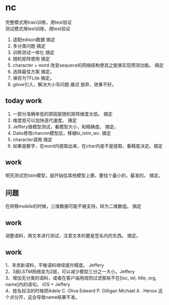 # nc  
完整模式用train训练，用test验证  
测试模式用test训练，用test验证  

1. 适配edison数据  搞定  
2. 多分类问题 搞定    
3. 训练测试一体化  搞定
4. 随机矩阵使用 搞定
5. character + word  改变sequece的网络结构使其之能够实现预测功能。 搞定
6. 选择最佳方案   搞定。
7. 保存为TFLite  搞定。
8. glove引入，解决大小写问题.推迟   放弃，效果不好。

## today work
1.  一部分准确率低的原因是随机矩阵维度太低。  搞定
2.  维度低可以加快迭代速度。 搞定 
3.  Jeffery做模型测试，看模型大小，和精确度。   搞定。
4.  Dalio修改charcnn模型后，移植bi_lstm_wc. 搞定 
5. character调用 搞定
6.  如果是数字，在word内提取出来，在char内是不是提取，看精度决定。搞定

## work
明天测试完lstm模型，就开始往其他模型上挪，要找个最小的，最准的。   搞定。

## 问题  
在转移mobile的时候，三维数据可能不被支持，转为二维数组。 搞定

## work
调整语料，用文本进行测试，注意文本的要是签名内的东西。  搞定。

## work
1、寻求新语料，平衡语料继续提升精度。 Jeffery  
2、3层LSTM网络变为2层，可以减少模型三分之一大小。Jeffery  
3、增加无分类的语料，或者在客户端用规则过滤那些不在[loc, tel, title, org, name]内的语句。 iOS + Jeffery   
4、姓名标注的时候把Adele C. Oliva Edward P. Gilligan Michael A . Henos  这个点分开，这会导致name结果不准。